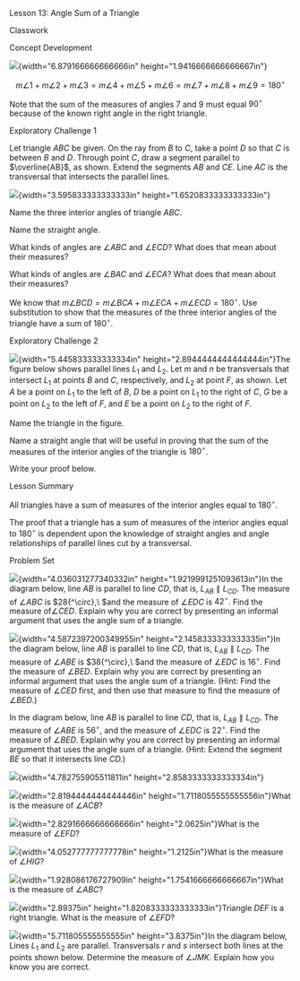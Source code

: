 Lesson 13: Angle Sum of a Triangle

Classwork

Concept Development

![](.\grade8lessonsmd\media/media/image1.png){width="6.879166666666666in"
height="1.9416666666666667in"}

$$m\angle 1 + m\angle 2 + m\angle 3 = m\angle 4 + m\angle 5 + m\angle 6 = m\angle 7 + m\angle 8 + m\angle 9 = 180{^\circ}$$

Note that the sum of the measures of angles $7$ and $9$ must equal
$90{^\circ}$ because of the known right angle in the right triangle.

Exploratory Challenge 1

Let triangle $ABC$ be given. On the ray from $B$ to $C$, take a point
$D$ so that $C$ is between $B$ and $D$. Through point $C$, draw a
segment parallel to $\overline{AB}$, as shown. Extend the segments $AB$
and $CE$*.* Line $AC$ is the transversal that intersects the parallel
lines.

![](.\grade8lessonsmd\media/media/image2.png){width="3.595833333333333in"
height="1.6520833333333333in"}

Name the three interior angles of triangle $ABC$.

Name the straight angle.

What kinds of angles are $\angle ABC$ and $\angle ECD$? What does that
mean about their measures?

What kinds of angles are $\angle BAC$ and $\angle ECA$? What does that
mean about their measures?

We know that
$m\angle BCD = m\angle BCA + m\angle ECA + m\angle ECD = 180{^\circ}$.
Use substitution to show that the measures of the three interior angles
of the triangle have a sum of $180{^\circ}$.

Exploratory Challenge 2

![](.\grade8lessonsmd\media/media/image3.png){width="5.445833333333334in"
height="2.8944444444444444in"}The figure below shows parallel lines
$L_{1}$ and $L_{2}$. Let $m$ and $n$ be transversals that intersect
$L_{1}$ at points $B$ and $C$, respectively, and $L_{2}$ at point $F$,
as shown. Let $A$ be a point on $L_{1}$ to the left of $B$, $D$ be a
point on $L_{1}$ to the right of $C$, $G$ be a point on $L_{2}$ to the
left of $F,$ and $E$ be a point on $L_{2}$ to the right of $F$.

Name the triangle in the figure.

Name a straight angle that will be useful in proving that the sum of the
measures of the interior angles of the triangle is $180{^\circ}$.

Write your proof below.

Lesson Summary

All triangles have a sum of measures of the interior angles equal to
$180{^\circ}$.

The proof that a triangle has a sum of measures of the interior angles
equal to $180{^\circ}$ is dependent upon the knowledge of straight
angles and angle relationships of parallel lines cut by a transversal.

Problem Set

![](.\grade8lessonsmd\media/media/image4.png){width="4.036031277340332in"
height="1.9219991251093613in"}In the diagram below, line $AB$ is
parallel to line $CD$, that is, $L_{AB} \parallel L_{CD}$. The measure
of $\angle ABC$ is $28{^\circ},\ $and the measure of $\angle EDC$ is
$42{^\circ}.$ Find the measure of$\angle CED$. Explain why you are
correct by presenting an informal argument that uses the angle sum of a
triangle.

![](.\grade8lessonsmd\media/media/image5.png){width="4.5872397200349955in"
height="2.1458333333333335in"}In the diagram below, line $AB$ is
parallel to line $CD$, that is, $L_{AB} \parallel L_{CD}$. The measure
of $\angle ABE$ is $38{^\circ},\ $and the measure of $\angle EDC$ is
$16{^\circ}.$ Find the measure of $\angle BED$. Explain why you are
correct by presenting an informal argument that uses the angle sum of a
triangle. (Hint: Find the measure of $\angle CED$ first, and then use
that measure to find the measure of $\angle BED$.)

In the diagram below, line $AB$ is parallel to line $CD$, that is,
$L_{AB} \parallel L_{CD}$. The measure of $\angle ABE$ is $56{^\circ}$,
and the measure of $\angle EDC$ is $22{^\circ}.$ Find the measure of
$\angle BED$. Explain why you are correct by presenting an informal
argument that uses the angle sum of a triangle. (Hint: Extend the
segment $BE$ so that it intersects line $CD$*.*)

![](.\grade8lessonsmd\media/media/image6.png){width="4.782755905511811in"
height="2.8583333333333334in"}

![](.\grade8lessonsmd\media/media/image7.png){width="2.8194444444444446in"
height="1.7118055555555556in"}What is the measure of $\angle ACB$?

![](.\grade8lessonsmd\media/media/image8.png){width="2.8291666666666666in"
height="2.0625in"}What is the measure of $\angle EFD$?

![](.\grade8lessonsmd\media/media/image9.png){width="4.052777777777778in"
height="1.2125in"}What is the measure of $\angle HIG$?

![](.\grade8lessonsmd\media/media/image10.png){width="1.928086176727909in"
height="1.7541666666666667in"}What is the measure of $\angle ABC$?

![](.\grade8lessonsmd\media/media/image11.png){width="2.89375in"
height="1.8208333333333333in"}Triangle $DEF$ is a right triangle. What
is the measure of $\angle EFD$?

![](.\grade8lessonsmd\media/media/image12.png){width="5.711805555555555in"
height="3.8375in"}In the diagram below, Lines $L_{1}$ and $L_{2}$ are
parallel. Transversals $r$ and $s$ intersect both lines at the points
shown below. Determine the measure of $\angle JMK$. Explain how you know
you are correct.
